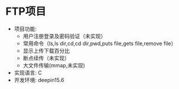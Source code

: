 FTP项目
====
* 项目功能:
	* 用户注册登录及密码验证（未实现）
	* 常用命令（ls,ls dir,cd,cd dir,pwd,puts file,gets file,remove file）
	* 显示上传下载百分比
	* 断点续传（未实现）
	* 大文件传输(mmap,未实现)
* 实现语言: C
* 开发环境: deepin15.6
